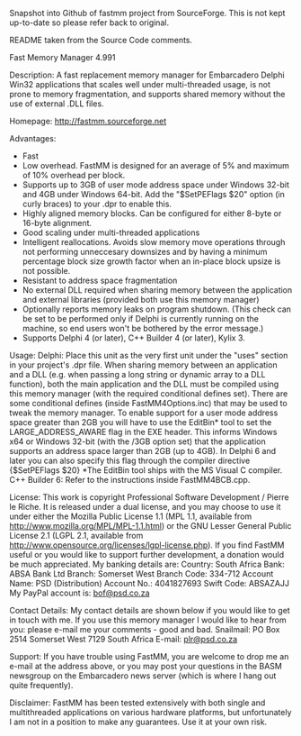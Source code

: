 Snapshot into Github of fastmm project from SourceForge. This is not kept up-to-date so please refer back to original.

README taken from the Source Code comments.

Fast Memory Manager 4.991

Description:
 A fast replacement memory manager for Embarcadero Delphi Win32 applications
 that scales well under multi-threaded usage, is not prone to memory
 fragmentation, and supports shared memory without the use of external .DLL
 files.

Homepage:
 http://fastmm.sourceforge.net

Advantages:
 - Fast
 - Low overhead. FastMM is designed for an average of 5% and maximum of 10%
   overhead per block.
 - Supports up to 3GB of user mode address space under Windows 32-bit and 4GB
   under Windows 64-bit. Add the "$SetPEFlags $20" option (in curly braces)
   to your .dpr to enable this.
 - Highly aligned memory blocks. Can be configured for either 8-byte or 16-byte
   alignment.
 - Good scaling under multi-threaded applications
 - Intelligent reallocations. Avoids slow memory move operations through
   not performing unneccesary downsizes and by having a minimum percentage
   block size growth factor when an in-place block upsize is not possible.
 - Resistant to address space fragmentation
 - No external DLL required when sharing memory between the application and
   external libraries (provided both use this memory manager)
 - Optionally reports memory leaks on program shutdown. (This check can be set
   to be performed only if Delphi is currently running on the machine, so end
   users won't be bothered by the error message.)
 - Supports Delphi 4 (or later), C++ Builder 4 (or later), Kylix 3.

Usage:
 Delphi:
  Place this unit as the very first unit under the "uses" section in your
  project's .dpr file. When sharing memory between an application and a DLL
  (e.g. when passing a long string or dynamic array to a DLL function), both the
  main application and the DLL must be compiled using this memory manager (with
  the required conditional defines set). There are some conditional defines
  (inside FastMM4Options.inc) that may be used to tweak the memory manager. To
  enable support for a user mode address space greater than 2GB you will have to
  use the EditBin* tool to set the LARGE_ADDRESS_AWARE flag in the EXE header.
  This informs Windows x64 or Windows 32-bit (with the /3GB option set) that the
  application supports an address space larger than 2GB (up to 4GB). In Delphi 6
  and later you can also specify this flag through the compiler directive
  {$SetPEFlags $20}
  *The EditBin tool ships with the MS Visual C compiler.
 C++ Builder 6:
  Refer to the instructions inside FastMM4BCB.cpp.

License:
 This work is copyright Professional Software Development / Pierre le Riche. It
 is released under a dual license, and you may choose to use it under either the
 Mozilla Public License 1.1 (MPL 1.1, available from
 http://www.mozilla.org/MPL/MPL-1.1.html) or the GNU Lesser General Public
 License 2.1 (LGPL 2.1, available from
 http://www.opensource.org/licenses/lgpl-license.php). If you find FastMM useful
 or you would like to support further development, a donation would be much
 appreciated. My banking details are:
   Country: South Africa
   Bank: ABSA Bank Ltd
   Branch: Somerset West
   Branch Code: 334-712
   Account Name: PSD (Distribution)
   Account No.: 4041827693
   Swift Code: ABSAZAJJ
 My PayPal account is:
   bof@psd.co.za

Contact Details:
 My contact details are shown below if you would like to get in touch with me.
 If you use this memory manager I would like to hear from you: please e-mail me
 your comments - good and bad.
 Snailmail:
   PO Box 2514
   Somerset West
   7129
   South Africa
 E-mail:
   plr@psd.co.za

Support:
 If you have trouble using FastMM, you are welcome to drop me an e-mail at the
 address above, or you may post your questions in the BASM newsgroup on the
 Embarcadero news server (which is where I hang out quite frequently).

Disclaimer:
 FastMM has been tested extensively with both single and multithreaded
 applications on various hardware platforms, but unfortunately I am not in a
 position to make any guarantees. Use it at your own risk.

